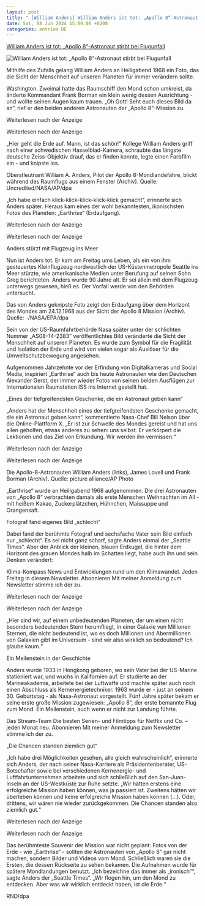 ```yaml
---
layout: post
title: " [William Anders] William Anders ist tot: „Apollo 8“-Astronaut stirbt bei Flugunfall"
date: Sat, 08 Jun 2024 15:00:00 +0200
categories: entries DE
---
```

[William Anders ist tot: „Apollo 8“-Astronaut stirbt bei Flugunfall](https://www.rnd.de/panorama/william-anders-ist-tot-apollo-8-astronaut-stirbt-bei-flugunfall-VLK5VW5IHFKKPCXIR47R3FQMNQ.html)

![William Anders ist tot: „Apollo 8“-Astronaut stirbt bei Flugunfall](https://www.rnd.de/resizer/v2/YKJ75YD7ERFYJHGK6HGOICC7AM.jpeg?auth=16ef20fad22486f0864f0c18d4840f032aa9f75e4ce6743b3ae3d1c1941b717a&quality=70&width=1200&height=630&smart=true)

Mithilfe des Zufalls gelang William Anders an Heiligabend 1968 ein Foto, das die Sicht der Menschheit auf unseren Planeten für immer verändern sollte.

Washington. Zweimal hatte das Raumschiff den Mond schon umkreist, da änderte Kommandant Frank Borman ein klein wenig dessen Ausrichtung - und wollte seinen Augen kaum trauen. „Oh Gott! Seht euch dieses Bild da an“, rief er den beiden anderen Astronauten der „Apollo 8“-Mission zu.

Weiterlesen nach der Anzeige

Weiterlesen nach der Anzeige

„Hier geht die Erde auf. Mann, ist das schön!“ Kollege William Anders griff nach einer schwedischen Hasselblad-Kamera, schraubte das längste deutsche Zeiss-Objektiv drauf, das er finden konnte, legte einen Farbfilm ein - und knipste los.

Oberstleutnant William A. Anders, Pilot der Apollo 8-Mondlandefähre, blickt während des Raumflugs aus einem Fenster (Archiv). Quelle: Uncredited/NASA/AP/dpa

„Ich habe einfach klick-klick-klick-klick-klick gemacht“, erinnerte sich Anders später. Heraus kam eines der wohl bekanntesten, ikonischsten Fotos des Planeten: „Earthrise“ (Erdaufgang).

Weiterlesen nach der Anzeige

Weiterlesen nach der Anzeige

Anders stürzt mit Flugzeug ins Meer

Nun ist Anders tot. Er kam am Freitag ums Leben, als ein von ihm gesteuertes Kleinflugzeug nordwestlich der US-Küstenmetropole Seattle ins Meer stürzte, wie amerikanische Medien unter Berufung auf seinen Sohn Greg berichteten. Anders wurde 90 Jahre alt. Er sei allein mit dem Flugzeug unterwegs gewesen, hieß es. Der Vorfall werde von den Behörden untersucht.

Das von Anders geknipste Foto zeigt den Erdaufgang über dem Horizont des Mondes am 24.12.1968 aus der Sicht der Apollo 8 Mission (Archiv). Quelle: -/NASA/EPA/dpa

Sein von der US-Raumfahrtbehörde Nasa später unter der schlichten Nummer „AS08-14-2383″ veröffentlichtes Bild veränderte die Sicht der Menschheit auf unseren Planeten. Es wurde zum Symbol für die Fragilität und Isolation der Erde und wird von vielen sogar als Auslöser für die Umweltschutzbewegung angesehen.

Aufgenommen Jahrzehnte vor der Erfindung von Digitalkameras und Social Media, inspiriert „Earthrise“ auch bis heute Astronauten wie den Deutschen Alexander Gerst, der immer wieder Fotos von seinen beiden Ausflügen zur Internationalen Raumstation ISS ins Internet gestellt hat.

„Eines der tiefgreifendsten Geschenke, die ein Astronaut geben kann“

„Anders hat der Menschheit eines der tiefgreifendsten Geschenke gemacht, die ein Astronaut geben kann“, kommentierte Nasa-Chef Bill Nelson über die Online-Plattform X. „Er ist zur Schwelle des Mondes gereist und hat uns allen geholfen, etwas anderes zu sehen: uns selbst. Er verkörpert die Lektionen und das Ziel von Erkundung. Wir werden ihn vermissen.“

Weiterlesen nach der Anzeige

Weiterlesen nach der Anzeige

Die Apollo-8-Astronauten William Anders (links), James Lovell und Frank Borman (Archiv). Quelle: picture alliance/AP Photo

„Earthrise“ wurde an Heiligabend 1968 aufgenommen. Die drei Astronauten von „Apollo 8“ verbrachten damals als erste Menschen Weihnachten im All - mit heißem Kakao, Zuckerplätzchen, Hühnchen, Maissuppe und Orangensaft.

Fotograf fand eigenes Bild „schlecht“

Dabei fand der berühmte Fotograf und sechsfache Vater sein Bild einfach nur „schlecht“. Es sei nicht ganz scharf, sagte Anders einmal der „Seattle Times“. Aber der Anblick der kleinen, blauen Erdkugel, die hinter dem Horizont des grauen Mondes halb im Schatten liegt, habe auch ihn und sein Denken verändert:

Klima-Kompass News und Entwicklungen rund um den Klimawandel. Jeden Freitag in diesem Newsletter. Abonnieren Mit meiner Anmeldung zum Newsletter stimme ich der zu.

Weiterlesen nach der Anzeige

Weiterlesen nach der Anzeige

„Hier sind wir, auf einem unbedeutenden Planeten, der um einen nicht besonders bedeutenden Stern herumfliegt, in einer Galaxie von Millionen Sternen, die nicht bedeutend ist, wo es doch Millionen und Abermillionen von Galaxien gibt im Universum - sind wir also wirklich so bedeutend? Ich glaube kaum.“

Ein Meilenstein in der Geschichte

Anders wurde 1933 in Hongkong geboren, wo sein Vater bei der US-Marine stationiert war, und wuchs in Kalifornien auf. Er studierte an der Marineakademie, arbeitete bei der Luftwaffe und machte später auch noch einen Abschluss als Kernenergietechniker. 1963 wurde er - just an seinem 30. Geburtstag - als Nasa-Astronaut vorgestellt. Fünf Jahre später bekam er seine erste große Mission zugewiesen: „Apollo 8“, der erste bemannte Flug zum Mond. Ein Meilenstein, auch wenn er nicht zur Landung führte.

Das Stream-Team Die besten Serien- und Filmtipps für Netflix und Co. – jeden Monat neu. Abonnieren Mit meiner Anmeldung zum Newsletter stimme ich der zu.

„Die Chancen standen ziemlich gut“

„Ich habe drei Möglichkeiten gesehen, alle gleich wahrscheinlich“, erinnerte sich Anders, der nach seiner Nasa-Karriere als Präsidentenberater, US-Botschafter sowie bei verschiedenen Kernenergie- und Luftfahrtunternehmen arbeitete und sich schließlich auf den San-Juan-Inseln an der US-Westküste zur Ruhe setzte. „Wir hätten erstens eine erfolgreiche Mission haben können, was ja passiert ist. Zweitens hätten wir überleben können und keine erfolgreiche Mission haben können (...). Oder, drittens, wir wären nie wieder zurückgekommen. Die Chancen standen also ziemlich gut.“

Weiterlesen nach der Anzeige

Weiterlesen nach der Anzeige

Das berühmteste Souvenir der Mission war nicht geplant: Fotos von der Erde - wie „Earthrise“ - sollten die Astronauten von „Apollo 8“ gar nicht machen, sondern Bilder und Videos vom Mond. Schließlich waren sie die Ersten, die dessen Rückseite zu sehen bekamen. Die Aufnahmen wurde für spätere Mondlandungen benutzt. „Ich bezeichne das immer als „ironisch““, sagte Anders der „Seattle Times“. „Wir flogen hin, um den Mond zu entdecken. Aber was wir wirklich entdeckt haben, ist die Erde.“

RND/dpa

